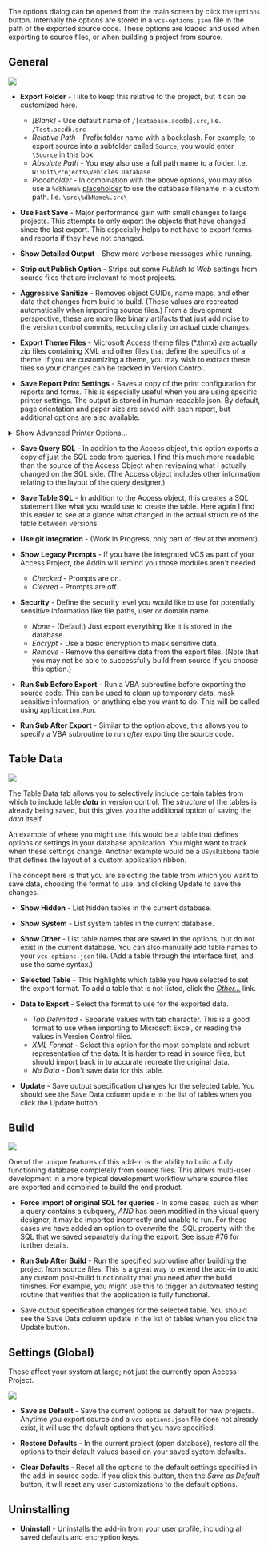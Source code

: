 The options dialog can be opened from the main screen by click the `Options` button. Internally the options are stored in a `vcs-options.json` file in the path of the exported source code. These options are loaded and used when exporting to source files, or when building a project from source.

## General

![](img/options-general.jpg)

 * **Export Folder** - I like to keep this relative to the project, but it can be customized here.
    * *[Blank]* - Use default name of `/[database.accdb].src`, i.e. `/Test.accdb.src`
    * *Relative Path* - Prefix folder name with a backslash. For example, to export source into a subfolder called `Source`, you would enter `\Source` in this box.
    * *Absolute Path* - You may also use a full path name to a folder. I.e. `W:\Git\Projects\Vehicles Database`
    * *Placeholder* - In combination with the above options, you may also use a `%dbName%` [placeholder](https://github.com/joyfullservice/msaccess-vcs-integration/issues/139) to use the database filename in a custom path. I.e. `\src\%dbName%.src\`

 * **Use Fast Save** - Major performance gain with small changes to large projects. This attempts to only export the objects that have changed since the last export. This especially helps to not have to export forms and reports if they have not changed.    
 * **Show Detailed Output** - Show more verbose messages while running.
 * **Strip out Publish Option** - Strips out some *Publish to Web* settings from source files that are irrelevant to most projects.
 * **Aggressive Sanitize** - Removes object GUIDs, name maps, and other data that changes from build to build. (These values are recreated automatically when importing source files.) From a development perspective, these are more like binary artifacts that just add noise to the version control commits, reducing clarity on actual code changes.
 * **Export Theme Files** - Microsoft Access theme files (*.thmx) are actually zip files containing XML and other files that define the specifics of a theme. If you are customizing a theme, you may wish to extract these files so your changes can be tracked in Version Control.
 * **Save Report Print Settings** - Saves a copy of the print configuration for reports and forms. This is especially useful when you are using specific printer settings. The output is stored in human-readable json. By default, page orientation and paper size are saved with each report, but additional options are also available.

<details>
   <summary>Show Advanced Printer Options...</summary>

![](img/options-printer-settings.jpg)

Note that these options only determine what is *Exported* and saved to the JSON file. Any settings defined in the JSON source file will be applied when the report object is Imported, regardless of the currently specified options.

</details>

 * **Save Query SQL** - In addition to the Access object, this option exports a copy of just the SQL code from queries. I find this much more readable than the source of the Access Object when reviewing what I actually changed on the SQL side. (The Access object includes other information relating to the layout of the query designer.)
 * **Save Table SQL** - In addition to the Access object, this creates a SQL statement like what you would use to create the table. Here again I find this easier to see at a glance what changed in the actual structure of the table between versions.
 
 * **Use git integration** - (Work in Progress, only part of dev at the moment).

 * **Show Legacy Prompts** - If you have the integrated VCS as part of your Access Project, the Addin will remind you those modules aren't needed.
   * *Checked* - Prompts are on.
   * *Cleared* - Prompts are off. 

* **Security** - Define the security level you would like to use for potentially sensitive information like file paths, user or domain name.
   * *None* - (Default) Just export everything like it is stored in the database.
   * *Encrypt* - Use a basic encryption to mask sensitive data.
   * *Remove* - Remove the sensitive data from the export files. (Note that you may not be able to successfully build from source if you choose this option.)
 * **Run Sub Before Export** - Run a VBA subroutine before exporting the source code. This can be used to clean up temporary data, mask sensitive information, or anything else you want to do. This will be called using  `Application.Run`.
 * **Run Sub After Export** - Similar to the option above, this allows you to specify a VBA subroutine to run *after* exporting the source code.

## Table Data

![](img/options-table-data.jpg)

The Table Data tab allows you to selectively include certain tables from which to include table ***data*** in version control. The *structure* of the tables is already being saved, but this gives you the additional option of saving the *data* itself.

An example of where you might use this would be a table that defines options or settings in your database application. You might want to track when these settings change. Another example would be a `USysRibbons` table that defines the layout of a custom application ribbon.

The concept here is that you are selecting the table from which you want to save data, choosing the format to use, and clicking Update to save the changes.

 * **Show Hidden** - List hidden tables in the current database.
  
 * **Show System** - List system tables in the current database.
  
 * **Show Other** - List table names that are saved in the options, but do not exist in the current database. You can also manually add table names to your `vcs-options.json` file. (Add a table through the interface first, and use the same syntax.)
  
 * **Selected Table** - This highlights which table you have selected to set the export format. To add a table that is not listed, click the [*Other...*]() link.
 * **Data to Export** - Select the format to use for the exported data.
   * *Tab Delimited* - Separate values with tab character. This is a good format to use when importing to Microsoft Excel, or reading the values in Version Control files.
   * *XML Format* - Select this option for the most complete and robust representation of the data. It is harder to read in source files, but should import back in to accurate recreate the original data.
   * *No Data* - Don't save data for this table.

 * **Update** - Save output specification changes for the selected table. You should see the Save Data column update in the list of tables when you click the Update button.

## Build

![](img/options-build.jpg)

One of the unique features of this add-in is the ability to build a fully functioning database completely from source files. This allows multi-user development in a more typical development workflow where source files are exported and combined to build the end product.

 * **Force import of original SQL for queries** - In some cases, such as when a query contains a subquery, _AND_ has been modified in the visual query designer, it may be imported incorrectly and unable to run. For these cases we have added an option to overwrite the .SQL property with the SQL that we saved separately during the export. See [issue #76](https://github.com/joyfullservice/msaccess-vcs-integration/issues/76) for further details.
 * **Run Sub After Build** - Run the specified subroutine after building the project from source files. This is a great way to extend the add-in to add any custom post-build functionality that you need after the build finishes. For example, you might use this to trigger an automated testing routine that verifies that the application is fully functional.


 * Save output specification changes for the selected table. You should see the Save Data column update in the list of tables when you click the Update button.

## Settings (Global)
These affect your system at large; not just the currently open Access Project.

![](img/options-settings.jpg)

 * **Save as Default** - Save the current options as default for new projects. Anytime you export source and a `vcs-options.json` file does not already exist, it will use the default options that you have specified.

 * **Restore Defaults** - In the current project (open database), restore all the options to their default values based on your saved system defaults.

 * **Clear Defaults** - Reset all the options to the default settings specified in the add-in source code. If you click this button, then the *Save as Default* button, it will reset any user customizations to the default options.

## Uninstalling
 * **Uninstall** - Uninstalls the add-in from your user profile, including all saved defaults and encryption keys.
